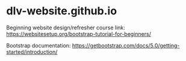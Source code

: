 # dlv-website.github.io

Beginning website design/refresher course link: https://websitesetup.org/bootstrap-tutorial-for-beginners/

Bootstrap documentation: https://getbootstrap.com/docs/5.0/getting-started/introduction/